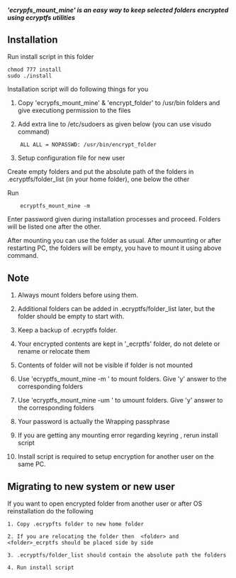 ##### 'ecrypfs_mount_mine' is an easy way to keep selected folders encrypted  using ecryptfs utilities  ####

Installation
------------------------------------
Run install script in this folder
```
chmod 777 install
sudo ./install 
```
Installation script will do following things for you

  1. Copy 'ecrypfs_mount_mine' & 'encrypt_folder' to /usr/bin folders and give executiong permission to the files
  
  2. Add extra line to /etc/sudoers as given below (you can use visudo command)
  ```
      ALL ALL = NOPASSWD: /usr/bin/encrypt_folder
  ```
  3. Setup configuration file for new user
  
Create empty folders and put the absolute path of the folders in .ecryptfs/folder_list (in your home folder), one below the other

Run
```
    ecryptfs_mount_mine -m
```
Enter password given during installation processes and proceed. Folders will be listed one after the other.

After mounting you can use the folder as usual. After unmounting or after restarting PC, the folders will be empty, you have to mount it using above command.

 

Note
-------------------------------------------
  1. Always mount folders before using them.
  
  2. Additional folders can be added in .ecryptfs/folder_list later, but the folder should be empty to start with.
  
  3. Keep a backup of .ecryptfs folder.
  
  4. Your encrypted contents are kept in '<folder name>_ecrptfs' folder, do not delete or rename or relocate them
  
  5. Contents of folder will not be visible if folder is not mounted 
  
  6. Use 'ecryptfs_mount_mine -m ' to mount folders.
    Give 'y' answer to the corresponding folders
    
  7. Use 'ecryptfs_mount_mine -um ' to umount folders.
    Give 'y' answer to the corresponding folders
    
  8. Your password is actually the Wrapping passphrase   
  
  9. If you are getting any mounting error regarding keyring , rerun install script
  
  10. Install script is required to setup encryption for another user on the same PC.

  
Migrating to new system or new user
-----------------------------------------------------
  If you want to open encrypted folder from another user or after OS reinstallation do the following
  
  	1. Copy .ecrypfts folder to new home folder 
	
	2. If you are relocating the folder then  <folder> and <folder>_ecrptfs should be placed side by side
	
	3. .ecryptfs/folder_list should contain the absolute path the folders
	
	4. Run install script 
